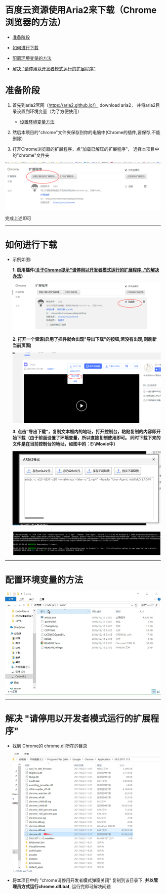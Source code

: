 # 百度云资源使用Aria2来下载（Chrome浏览器的方法）

* [准备阶段](#user-content-准备阶段)

* [如何进行下载](#user-content-如何进行下载)

* [配置环境变量的方法](#user-content-配置环境变量的方法)

* [解决 "请停用以开发者模式运行的扩展程序"](#user-content-解决-请停用以开发者模式运行的扩展程序)



# 准备阶段
   
1. 首先到aria2官网（https://aria2.github.io/） download aria2， 并将aria2目录设置到环境变量（为了方便使用）    
   
    * [设置环境变量方法](#jumpThird)

2. 然后本项目的"chrome"文件夹保存到你的电脑中(Chrome的插件,要保存,不能删除)    
    
3. 打开Chrome浏览器的扩展程序，点“加载已解压的扩展程序”， 选择本项目中的"chrome"文件夹
   
![](1.png)   
    
完成上述即可    
   
-----



# 如何进行下载    

 * 示例如图:   

    **1. 启用插件([关于Chrome提示"请停用以开发者模式运行的扩展程序.."的解决办法](#jump1))**

    ![](2.png)   

    **2. 打开一个资源(启用了插件就会出现"导出下载"的按钮,若没有出现,则刷新当前页面)**

    ![](3.png)  

    **3. 点击“导出下载”，复制文本框内的地址，打开控制台，粘贴复制的内容即开始下载（由于前面设置了环境变量，所以直接复制使用即可。 同时下载下来的文件是在当前控制台的地址，如图中的：E:\Movie中）**

    ![](4.png)    

    ![](5.png)    

----


# 配置环境变量的方法

![](配置环境变量.gif)   
    
    

----


# 解决 "请停用以开发者模式运行的扩展程序"

* 找到 Chrome的 chrome.dll所在的目录

    ![](chromedll.png)

* 将本项目中的 "chrome请停用开发者模式弹窗关闭" 复制到该目录下, **并以管理员方式运行chrome.dll.bat**, 运行完即可解决问题